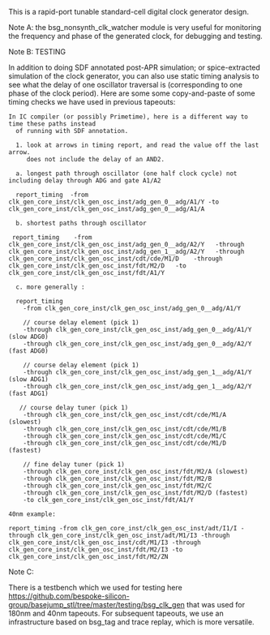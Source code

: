 This is a rapid-port tunable standard-cell digital clock generator design. 

Note A: the bsg_nonsynth_clk_watcher module is very useful for monitoring the frequency and phase of the generated clock, for debugging and testing.


Note B: TESTING

In addition to doing SDF annotated post-APR simulation; or spice-extracted simulation of the clock generator, you can also use static timing analysis to see what the delay of one oscillator traversal is (corresponding to one phase of the clock period). Here are some some copy-and-paste of some timing checks we have used in previous tapeouts:
```
In IC compiler (or possibly Primetime), here is a different way to time these paths instead
  of running with SDF annotation.
  
  1. look at arrows in timing report, and read the value off the last arrow.
     does not include the delay of an AND2.
     
  a. longest path through oscillator (one half clock cycle) not including delay through ADG and gate A1/A2
  
  report_timing  -from clk_gen_core_inst/clk_gen_osc_inst/adg_gen_0__adg/A1/Y -to clk_gen_core_inst/clk_gen_osc_inst/adg_gen_0__adg/A1/A
  
  b. shortest paths through oscillator
  
 report_timing    -from clk_gen_core_inst/clk_gen_osc_inst/adg_gen_0__adg/A2/Y   -through clk_gen_core_inst/clk_gen_osc_inst/adg_gen_1__adg/A2/Y   -through clk_gen_core_inst/clk_gen_osc_inst/cdt/cde/M1/D    -through clk_gen_core_inst/clk_gen_osc_inst/fdt/M2/D   -to clk_gen_core_inst/clk_gen_osc_inst/fdt/A1/Y
 
  c. more generally :
  
  report_timing
    -from clk_gen_core_inst/clk_gen_osc_inst/adg_gen_0__adg/A1/Y

    // course delay element (pick 1)
    -through clk_gen_core_inst/clk_gen_osc_inst/adg_gen_0__adg/A1/Y   (slow ADG0)
    -through clk_gen_core_inst/clk_gen_osc_inst/adg_gen_0__adg/A2/Y   (fast ADG0)

    // course delay element (pick 1)
    -through clk_gen_core_inst/clk_gen_osc_inst/adg_gen_1__adg/A1/Y   (slow ADG1)
    -through clk_gen_core_inst/clk_gen_osc_inst/adg_gen_1__adg/A2/Y   (fast ADG1)

   // course delay tuner (pick 1)
    -through clk_gen_core_inst/clk_gen_osc_inst/cdt/cde/M1/A  (slowest)
    -through clk_gen_core_inst/clk_gen_osc_inst/cdt/cde/M1/B
    -through clk_gen_core_inst/clk_gen_osc_inst/cdt/cde/M1/C
    -through clk_gen_core_inst/clk_gen_osc_inst/cdt/cde/M1/D  (fastest)
    
    // fine delay tuner (pick 1)
    -through clk_gen_core_inst/clk_gen_osc_inst/fdt/M2/A (slowest)
    -through clk_gen_core_inst/clk_gen_osc_inst/fdt/M2/B
    -through clk_gen_core_inst/clk_gen_osc_inst/fdt/M2/C
    -through clk_gen_core_inst/clk_gen_osc_inst/fdt/M2/D (fastest)
    -to clk_gen_core_inst/clk_gen_osc_inst/fdt/A1/Y
 
40nm example:
 
report_timing -from clk_gen_core_inst/clk_gen_osc_inst/adt/I1/I -through clk_gen_core_inst/clk_gen_osc_inst/adt/M1/I3 -through clk_gen_core_inst/clk_gen_osc_inst/cdt/M1/I3 -through clk_gen_core_inst/clk_gen_osc_inst/fdt/M2/I3 -to clk_gen_core_inst/clk_gen_osc_inst/fdt/M2/ZN

```

Note C:

There is a testbench which we used for testing here https://github.com/bespoke-silicon-group/basejump_stl/tree/master/testing/bsg_clk_gen that was used for 180nm and 40nm tapeouts. For subsequent tapeouts, we use an infrastructure based on bsg_tag and trace replay, which is more versatile.
 
